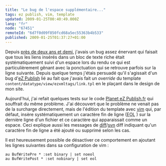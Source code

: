 ```yaml
---
title: "Le bug de l'espace supplémentaire..."
tags: ez publish, vim, template
updated: 2009-01-25T00:40:49.000Z
lang: "fr"
node: "67451"
remoteId: "6d7f0d09f850fcd68a5ec55363b4b533"
published: 2009-01-25T01:37:27+01:00
---
```


Depuis [près de deux ans et demi](/post/ouverture), j'avais un bug assez énervant qui faisait que tous les liens insérés dans un bloc de texte riche était systématiquement suivi d'un espace lors du rendu ce qui est particulièrement gênant avec la ponctuation qui se retrouve parfois sur la ligne suivante. Depuis quelque temps j'étais persuadé qu'il s'agissait d'un bug d'[eZ Publish](/tag/ez+publish) lié au fait que j'avais fait un *override* du template <code>content/datatype/view/ezxmltags/link.tpl</code>
 en le plaçant dans le design de mon site.


Aujourd'hui, j'ai refait quelques tests sur le code [Planet eZ Publish.fr](http://www.planet-ezpublish.fr) qui souffrait du même problème. J'ai découvert que le problème ne venait pas de la surcharge directement, mais de l'édition du template avec [vim](/tag/vim) qui, par défaut, insère systématiquement un caractère fin de ligne (<abbr title="End Of Line">EOL</abbr> ) sur la dernière ligne d'un fichier et ce caractère qui apparaissait comme un espace. Ceci explique aussi les messages de [diff](http://pwet.fr/man/linux/commandes/posix/diff)/[svn](http://pwet.fr/man/linux/commandes/svn) diff indiquant qu'un caractère fin de ligne a été ajouté ou supprimé selon les cas.


Il est heureusement possible de désactiver ce comportement en ajoutant les lignes suivantes dans sa configuration de vim :

``` 
au BufWritePre * :set binary | set noeol
au BufWritePost * :set nobinary | set eol
```

